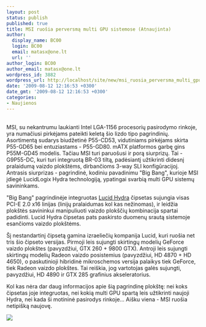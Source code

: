 ```yaml
---
layout: post
status: publish
published: true
title: MSI ruošia perversmą multi GPU sistemose (Atnaujinta)
author:
  display_name: BC00
  login: BC00
  email: matasx@one.lt
  url: ''
author_login: BC00
author_email: matasx@one.lt
wordpress_id: 3882
wordpress_url: http://localhost/site/new/msi_ruosia_perversma_multi_gpu_sistemose/
date: '2009-08-12 12:16:53 +0300'
date_gmt: '2009-08-12 12:16:53 +0300'
categories:
- Naujienos
---
```

<p>
<br />MSI, su nekantrumu laukianti Intel LGA-1156 procesorių pasirodymo rinkoje, yra numačiusi pirkėjams pateikti keletą šio lizdo tipo pagrindinių. Asortimentą sudarys biudžetinė P55-CD53, vidutiniams pirkėjams skirta P55-GD65 bei entuziastams - P55-GD80. mATX platformos garbę gins P55M-GD45 modelis. Tačiau MSI turi paruošusi ir porą siurprizų. Tai - G9P55-DC, kuri turi integruotą BR-03 tiltą, padėsiantį užtikrinti didesnį pralaidumą vaizdo plokštėms, dirbančioms  3-way SLI konfigūracijoj. Antrasis siurprizas - pagrindinė, kodiniu pavadinimu "Big Bang", kurioje MSI įdiegė LucidLogix Hydra technologiją, ypatingai svarbią multi GPU sistemų savininkams.</p>
<p>"Big Bang" pagrindinėje integruotas <a class="ns" href="http://www.technews.lt/tekstas/Lucid_HYDRA_atvers_MultiGPU_pasauli_.html;;">Lucid Hydra</a> čipsetas sujungia visas PCI-E 2.0 x16 linijas (linijų pralaidumas kol kas nežinomas), ir leidžia plokštės savininkui manipuliuoti vaizdo plokščių kombinacija spartai padidinti. Lucid Hydra čipsetas pats paskirsto duomenų srautą sistemoje esančioms vaizdo plokštėms.</p>
<p>Šį nestandartinį čipsetą gamina izraeliečių kompanija Lucid, kuri ruošia net tris šio čipseto versijas. Pirmoji leis sujungti skirtingų modelių GeForce vaizdo plokštes (pavyzdžiui, GTX 260 + 9800 GTX). Antroji leis sujungti skirtingų modelių Radeon vaizdo posistemius (pavyzdžiui, HD 4870 + HD 4650), o paskutinioji hibridinė mikroschemos versija palaikys tiek GeForce, tiek Radeon vaizdo plokštes. Tai reiškia, jog vartotojas galės sujungti, pavyzdžiui, HD 4890 ir GTX 285 grafinius akseleratorius.</p>
<p>Kol kas nėra dar daug informacijos apie šią pagrindinę plokštę: nei koks čipsetas joje integruotas, nei kokią multi GPU spartą leis užtikrinti naujoji Hydra, nei kada ši motininė pasirodys rinkoje... Aišku viena - MSI ruošia netipišką naujovę.</p>
<p><img src="http://www.part.lt/img/9810ca5be0461d87a33f59dfaf2ab774192.bmp" /></p>
